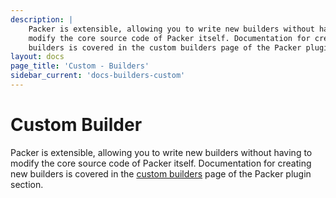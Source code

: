 ```yaml
---
description: |
    Packer is extensible, allowing you to write new builders without having to
    modify the core source code of Packer itself. Documentation for creating new
    builders is covered in the custom builders page of the Packer plugin section.
layout: docs
page_title: 'Custom - Builders'
sidebar_current: 'docs-builders-custom'
---
```


# Custom Builder

Packer is extensible, allowing you to write new builders without having to
modify the core source code of Packer itself. Documentation for creating new
builders is covered in the [custom builders](/docs/extending/custom-builders.html) page of
the Packer plugin section.
